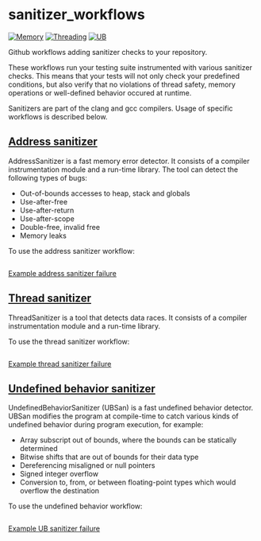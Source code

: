 # sanitizer_workflows

[![Memory](https://github.com/picanumber/sanitizer_workflows/actions/workflows/asan.yml/badge.svg)](https://github.com/picanumber/sanitizer_workflows/actions/workflows/asan.yml)
[![Threading](https://github.com/picanumber/sanitizer_workflows/actions/workflows/tsan.yml/badge.svg)](https://github.com/picanumber/sanitizer_workflows/actions/workflows/tsan.yml)
[![UB](https://github.com/picanumber/sanitizer_workflows/actions/workflows/usan.yml/badge.svg)](https://github.com/picanumber/sanitizer_workflows/actions/workflows/usan.yml)

Github workflows adding sanitizer checks to your repository.

These workflows run your testing suite instrumented with various sanitizer checks. This means that your tests will not only check your predefined conditions, but also verify that no violations of thread safety, memory operations or well-defined behavior occured at runtime.

Sanitizers are part of the clang and gcc compilers. Usage of specific workflows is described below.

## [Address sanitizer](https://clang.llvm.org/docs/AddressSanitizer.html)

AddressSanitizer is a fast memory error detector. It consists of a compiler instrumentation module and a run-time library. The tool can detect the following types of bugs:

* Out-of-bounds accesses to heap, stack and globals
* Use-after-free
* Use-after-return
* Use-after-scope
* Double-free, invalid free
* Memory leaks

To use the address sanitizer workflow:

```yaml
```

[Example address sanitizer failure](https://github.com/picanumber/sanitizer_workflows/runs/7161397146?check_suite_focus=true#step:7:37)

## [Thread sanitizer](https://clang.llvm.org/docs/ThreadSanitizer.html)

ThreadSanitizer is a tool that detects data races. It consists of a compiler instrumentation module and a run-time library.

To use the thread sanitizer workflow:

```yaml
```
[Example thread sanitizer failure]()

## [Undefined behavior sanitizer](https://clang.llvm.org/docs/UndefinedBehaviorSanitizer.html)

UndefinedBehaviorSanitizer (UBSan) is a fast undefined behavior detector. UBSan modifies the program at compile-time to catch various kinds of undefined behavior during program execution, for example:

* Array subscript out of bounds, where the bounds can be statically determined
* Bitwise shifts that are out of bounds for their data type
* Dereferencing misaligned or null pointers
* Signed integer overflow
* Conversion to, from, or between floating-point types which would overflow the destination

To use the undefined behavior workflow:

```yaml
```

[Example UB sanitizer failure]()
